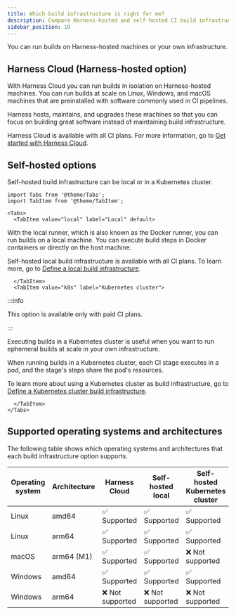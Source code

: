 ```yaml
---
title: Which build infrastructure is right for me?
description: Compare Harness-hosted and self-hosted CI build infrastructure options.
sidebar_position: 10
---
```


You can run builds on Harness-hosted machines or your own infrastructure.

## Harness Cloud (Harness-hosted option)

With Harness Cloud you can run builds in isolation on Harness-hosted machines. You can run builds at scale on Linux, Windows, and macOS machines that are preinstalled with software commonly used in CI pipelines.

Harness hosts, maintains, and upgrades these machines so that you can focus on building great software instead of maintaining build infrastructure.

Harness Cloud is available with all CI plans. For more information, go to [Get started with Harness Cloud](../../ci-quickstarts/hosted-builds-on-virtual-machines-quickstart.md).

## Self-hosted options

Self-hosted build infrastructure can be local or in a Kubernetes cluster.

```mdx-code-block
import Tabs from '@theme/Tabs';
import TabItem from '@theme/TabItem';
```

```mdx-code-block
<Tabs>
  <TabItem value="local" label="Local" default>
```

With the local runner, which is also known as the Docker runner, you can run builds on a local machine. You can execute build steps in Docker containers or directly on the host machine.

Self-hosted local build infrastructure is available with all CI plans. To learn more, go to [Define a local build infrastructure](./define-a-docker-build-infrastructure.md).

```mdx-code-block
  </TabItem>
  <TabItem value="k8s" label="Kubernetes cluster">
```

:::info

This option is available only with paid CI plans.

:::

Executing builds in a Kubernetes cluster is useful when you want to run ephemeral builds at scale in your own infrastructure.

When running builds in a Kubernetes cluster, each CI stage executes in a pod, and the stage's steps share the pod's resources.

To learn more about using a Kubernetes cluster as build infrastructure, go to [Define a Kubernetes cluster build infrastructure](./set-up-a-kubernetes-cluster-build-infrastructure.md).

```mdx-code-block
  </TabItem>
</Tabs>
```

## Supported operating systems and architectures

The following table shows which operating systems and architectures that each build infrastructure option supports.

| Operating system | Architecture | Harness Cloud | Self-hosted local | Self-hosted Kubernetes cluster |
| -  | - | - | - | - |
| Linux | amd64 | ✅ Supported | ✅ Supported | ✅ Supported |
| Linux | arm64 | ✅ Supported | ✅ Supported | ✅ Supported |
| macOS | arm64 (M1) | ✅ Supported | ✅ Supported | ❌ Not supported |
| Windows | amd64 | ✅ Supported | ✅ Supported | ✅ Supported |
| Windows | arm64 | ❌ Not supported | ❌ Not supported | ❌ Not supported |